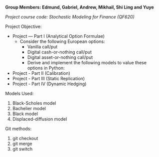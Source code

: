 **Group Members: Edmund, Gabriel, Andrew, Mikhail, Shi Ling and Yuye** 

_Project course code: Stochastic Modeling for Finance (QF620)_

Project Objective:
- Project — Part I (Analytical Option Formulae)
  - Consider the following European options:
    - Vanilla call/put 
    - Digital cash-or-nothing call/put 
    - Digital asset-or-nothing call/put 
    - Derive and implement the following models to value these options in Python:
- Project - Part II (Calibration)
- Project - Part III (Static Replication)
- Project - Part IV (Dynamic Hedging)

Models Used:
1. Black-Scholes model 
2. Bachelier model 
3. Black model 
4. Displaced-diffusion model

Git methods:
1. git checkout
2. git merge
3. git switch